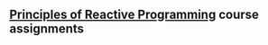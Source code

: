 ## [Principles of Reactive Programming](https://www.coursera.org/course/reactive) course assignments
